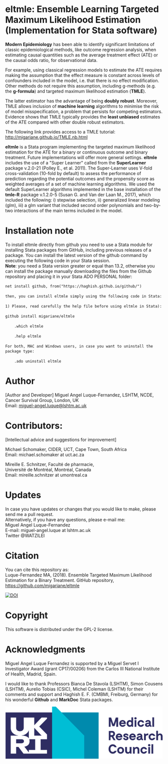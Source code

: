 # eltmle: Ensemble Learning Targeted Maximum Likelihood Estimation (Implementation for Stata software)  

**Modern Epidemiology** has been able to identify significant limitations of classic epidemiological methods, like outcome regression analysis, when estimating causal quantities such as the average treatment effect (ATE) or the causal odds ratio, for observational data.       

For example, using classical regression models to estimate the ATE requires making the assumption that the effect measure is constant across levels of confounders included in the model, i.e. that there is no effect modification. Other methods do not require this assumption, including g-methods (e.g. the **g-formula**) and targeted maximum likelihood estimation (**TMLE**).     

The latter estimator has the advantage of being **doubly robust**. Moreover, TMLE allows inclusion of **machine learning** algorithms to minimise the risk of model misspecification, a problem that persists for competing estimators. Evidence shows that TMLE typically provides the **least unbiased** estimates of the ATE compared with other double robust estimators.         

The following link provides access to a TMLE tutorial:  http://migariane.github.io/TMLE.nb.html       

**eltmle** is a Stata program implementing the targeted maximum likelihood estimation for the ATE for a binary or continuous outcome and binary treatment. Future implementations will offer more general settings. **eltmle** includes the use of a "Super Learner" called from the **SuperLearner** package v.2.0-21 (Polley E., et al. 2011). The Super-Learner uses V-fold cross-validation (10-fold by default) to assess the performance of prediction regarding the potential outcomes and the propensity score as weighted averages of a set of machine learning algorithms. We used the default SuperLearner algorithms implemented in the base installation of the **tmle-R** package v.1.2.0-5 (Susan G. and Van der Laan M., 2017), which included the following: i) stepwise selection, ii) generalized linear modeling (glm), iii) a glm variant that included second order polynomials and two-by-two interactions of the main terms included in the model.    

# Installation note    

To install eltmle directly from github you need to use a Stata module for installing Stata packages from GitHub, including previous releases of a package. You can install the latest version of the github command by executing the following code in your Stata session.    
**Note**: you need a Stata version greater or equal than 13.2, otherwise you can install the package manually downloading the files from the Github repository and placing it in your Stata ADO PERSONAL folder:   

    net install github, from("https://haghish.github.io/github/")

    then, you can install eltmle simply using the following code in Stata:

    1) Please, read carefully the help file before using eltmle in Stata):  
    
    github install migariane/eltmle  
   
        .which eltmle   

        .help eltmle   
   
    For both, MAC and Windows users, in case you want to uninstall the package type:    
	
        .ado uninstall eltmle   
     
 
# Author 
[Author and Developer]
Miguel Angel Luque-Fernandez, LSHTM, NCDE, Cancer Survival Group, London, UK    
Email: miguel-angel.luque@lshtm.ac.uk 

# Contributors:
[Intellectual advice and suggestions for improvement]

Michael Schomaker, CIDER, UCT, Cape Town, South Africa      
Email: michael.schomaker at uct.ac.za 

Mireille E. Schnitzer, Faculté de pharmacie,     
Université de Montréal, Montréal, Canada  
Email: mireille.schnitzer at umontreal.ca   
 
# Updates
In case you have updates or changes that you would like to make, please send me a pull request.  
Alternatively, if you have any questions, please e-mail me:   
Miguel Angel Luque-Fernandez    
E-mail: miguel-angel.luque at lshtm.ac.uk  
Twitter @WATZILEI  

# Citation    
You can cite this repository as:  
Luque-Fernandez MA, (2018). Ensemble Targeted Maximum Likelihood Estimation for a Binary Treatment. 
GitHub repository, https://github.com/migariane/eltmle          

[![DOI](https://zenodo.org/badge/DOI/10.5281/zenodo.2560828.svg)](https://doi.org/10.5281/zenodo.2560828)

# Copyright
This software is distributed under the GPL-2 license.

# Acknowledgments  
Miguel Angel Luque Fernandez is supported by a Miguel Servet I Investigator Award (grant CP17/00206) from the Carlos III National Institute of Health, Madrid, Spain.  
  
I would like to thank Professors Bianca De Stavola (LSHTM), Simon Cousens (LSHTM), Aurelio Tobias (CSIC), Michel Coleman (LSHTM) for their comments and support and Haghish E. F. (CMBMI, Freiburg, Germany) for his wonderful **Github** and **MarkDoc** Stata packages. 

![Figure Link](https://github.com/migariane/eltmle/blob/master/Acknowledgment.png)   

